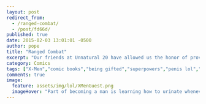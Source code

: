 ```yaml
---
layout: post
redirect_from: 
  - /ranged-combat/
  - /post/fd66d/
published: true
date: 2015-02-03 13:01:01 -0500
author: pope
title: "Ranged Combat"
excerpt: "Our friends at Unnatural 20 have allowed us the honor of providing them with a guest comic. So of course we made a dick joke. I mean, have you met us? It was either this or Putin."
category: Comics
tags: ["X-Men","comic books","being gifted","superpowers","penis lol","medical science","guest comic","Unnatural 20"]
comments: true 
image:
  feature: assets/img/lol/XMenGuest.png
  imageHover: "Part of becoming a man is learning how to urinate whenever you damn well please."
---
```


